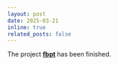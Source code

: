 ```yaml
---
layout: post
date: 2025-03-21
inline: true
related_posts: false
---
```


The project **[fbpt](https://github.com/hegongshan/fbpt)** has been finished.

